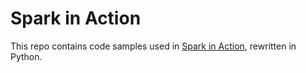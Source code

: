 # Spark in Action

This repo contains code samples used in [Spark in Action](https://www.manning.com/books/spark-in-action-second-edition), rewritten in Python.